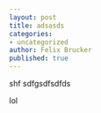 ```yaml
---
layout: post
title: adsasds
categories:
- uncategorized
author: Felix Brucker
published: true
---
```


shf
sdfgsdfsdfds

lol